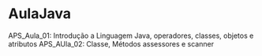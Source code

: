 # AulaJava

APS_Aula_01: Introdução a Linguagem Java, operadores, classes, objetos e atributos
APS_AUla_02: Classe, Métodos assessores e scanner

